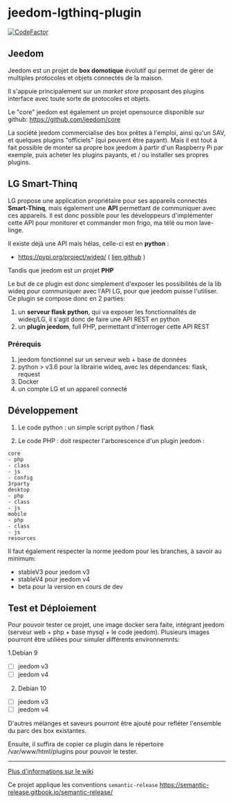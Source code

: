 # jeedom-lgthinq-plugin

[![CodeFactor](https://www.codefactor.io/repository/github/pifou25/jeedom-lgthinq-plugin/badge)](https://www.codefactor.io/repository/github/pifou25/jeedom-lgthinq-plugin)

## Jeedom

Jeedom est un projet de **box domotique** évolutif qui permet de gérer de multiples protocoles
 et objets connectés de la maison.

Il s'appuie principalement sur un *market store* proposant des plugins interface avec toute sorte de protocoles et objets.

Le "core" jeedom est également un projet opensource disponible sur github: 
https://github.com/jeedom/core

La société jeedom commercialise des box prêtes à l'emploi, ainsi qu'un SAV, et quelques plugins "officiels" 
(qui peuvent être payant). Mais il est tout à fait possible de monter sa propre box jeedom à partir 
d'un Raspberry Pi par exemple, puis acheter les plugins payants, et / ou installer ses propres plugins.

## LG Smart-Thinq

LG propose une application propriétaire pour ses appareils connectés **Smart-Thinq**, mais également une **API** permettant 
de communiquer avec ces appareils. Il est donc possible pour les développeurs d'implémenter cette API pour monitorer 
et commander mon frigo, ma télé ou mon lave-linge.

Il existe déjà une API mais hélas, celle-ci est en **python** :

* https://pypi.org/project/wideq/ ( [lien github](https://github.com/sampsyo/wideq) )

Tandis que jeedom est un projet **PHP** 

Le but de ce plugin est donc simplement d'exposer les possibilités de la lib wideq pour communiquer avec l'API LG, 
pour que jeedom puisse l'utiliser. Ce plugin se compose donc en 2 parties:

1. un **serveur flask python**, qui va exposer les fonctionnalités de wideq/LG, il s'agit donc de 
faire une API REST en python
2. un **plugin jeedom**, full PHP, permettant d'interroger cette API REST

### Prérequis

1. jeedom fonctionnel sur un serveur web + base de données
2. python > v3.6 pour la librairie wideq, avec les dépendances: flask, request
3. Docker
4. un compte LG et un appareil connecté

## Développement

1. Le code python : un simple script python / flask 

2. Le code PHP : doit respecter l'arborescence d'un plugin jeedom :
```
core
- php
- class
- js
- config
3rparty
desktop
- php
- class
- js
mobile
- php
- class
- js
resources
```

Il faut également respecter la norme jeedom pour les branches, à savoir au minimum:

* stableV3 pour jeedom v3 
* stableV4 pour jeedom v4
* beta pour la version en cours de dev
 
 
## Test et Déploiement

Pour pouvoir tester ce projet, une image docker sera faite, intégrant jeedom (serveur web + php + 
base mysql + le code jeedom). Plusieurs images pourront être utiliées pour simuler différents environnemnts:

1.Debian 9
* [ ] jeedom v3
* [ ] jeedom v4
2. Debian 10
* [ ] jeedom v3
* [ ] jeedom v4

D'autres mélanges et saveurs pourront être ajouté pour refléter l'ensemble du parc des box existantes.

Ensuite, il suffira de copier ce plugin dans le répertoire /var/www/html/plugins pour pouvoir le tester.

***

[Plus d'informations sur le wiki](https://github.com/pifou25/jeedom-lgthinq-plugin/wiki)

Ce projet applique les conventions `semantic-release`
https://semantic-release.gitbook.io/semantic-release/